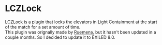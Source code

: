 # LCZLock
LCZLock is a plugin that locks the elevators in Light Containment at the start of the match for a set amount of time.\
This plugin was orignally made by [Ruemena](https://github.com/Ruemena), but it hasn't been updated in a couple months. So I decided to update it to EXILED 8.0.
